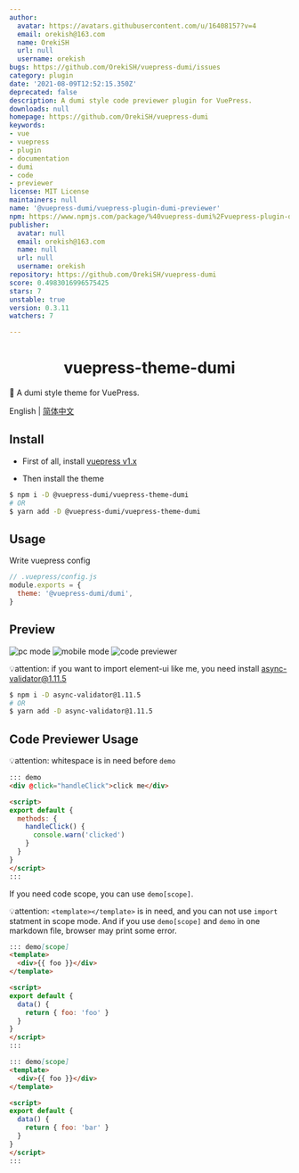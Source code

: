 ```yaml
---
author:
  avatar: https://avatars.githubusercontent.com/u/16408157?v=4
  email: orekish@163.com
  name: OrekiSH
  url: null
  username: orekish
bugs: https://github.com/OrekiSH/vuepress-dumi/issues
category: plugin
date: '2021-08-09T12:52:15.350Z'
deprecated: false
description: A dumi style code previewer plugin for VuePress.
downloads: null
homepage: https://github.com/OrekiSH/vuepress-dumi
keywords:
- vue
- vuepress
- plugin
- documentation
- dumi
- code
- previewer
license: MIT License
maintainers: null
name: '@vuepress-dumi/vuepress-plugin-dumi-previewer'
npm: https://www.npmjs.com/package/%40vuepress-dumi%2Fvuepress-plugin-dumi-previewer
publisher:
  avatar: null
  email: orekish@163.com
  name: null
  url: null
  username: orekish
repository: https://github.com/OrekiSH/vuepress-dumi
score: 0.4983016996575425
stars: 7
unstable: true
version: 0.3.11
watchers: 7

---
```


<h1 align="center">vuepress-theme-dumi</h1>

📖 A dumi style theme for VuePress.

English | <a href="https://github.com/OrekiSH/vuepress-dumi/blob/main/README-zh_CN.md">简体中文</a>

## Install

* First of all, install [vuepress v1.x](https://github.com/vuejs/vuepress)

* Then install the theme

```bash
$ npm i -D @vuepress-dumi/vuepress-theme-dumi
# OR
$ yarn add -D @vuepress-dumi/vuepress-theme-dumi
```

## Usage
Write vuepress config

```js
// .vuepress/config.js
module.exports = {
  theme: '@vuepress-dumi/dumi',
}
```

## Preview

![pc mode](https://s3.ax1x.com/2021/02/12/yDNldg.png)
![mobile mode](https://s3.ax1x.com/2021/02/12/yDUi60.png)
![code previewer](https://s3.ax1x.com/2021/02/12/yDNgQx.png)

💡attention: if you want to import element-ui like me, you need install async-validator@1.11.5

``` bash
$ npm i -D async-validator@1.11.5
# OR
$ yarn add -D async-validator@1.11.5
```

## Code Previewer Usage

💡attention: whitespace is in need before `demo`

```md
::: demo
<div @click="handleClick">click me</div>

<script>
export default {
  methods: {
    handleClick() {
      console.warn('clicked')
    }
  }
}
</script>
:::
```

If you need code scope, you can use `demo[scope]`.

💡attention: `<template></template>` is in need, and you can not use `import` statment in scope mode. And if you use `demo[scope]` and `demo` in one markdown file, browser may print some error.

```md
::: demo[scope]
<template>
  <div>{{ foo }}</div>
</template>

<script>
export default {
  data() {
    return { foo: 'foo' }
  }
}
</script>
:::
```

```md
::: demo[scope]
<template>
  <div>{{ foo }}</div>
</template>

<script>
export default {
  data() {
    return { foo: 'bar' }
  }
}
</script>
:::
```